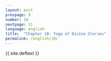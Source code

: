 ```yaml
---
layout: post
prevpage: 9
number: 10
nextpage: 11
language: english
title:  "Chapter 10: Yoga of Divine Glories"
permalink: /english/10/
---
```


{{ site.deftext }}